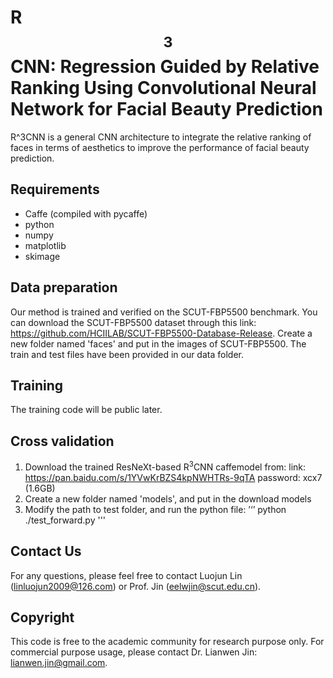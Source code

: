 # R$$^3$$CNN: Regression Guided by Relative Ranking Using Convolutional Neural Network for Facial Beauty Prediction

R^3CNN is a general CNN architecture to integrate the relative ranking of faces in terms of aesthetics to improve the performance of facial beauty prediction.

## Requirements
* Caffe (compiled with pycaffe)
* python
* numpy
* matplotlib
* skimage

## Data preparation
Our method is trained and verified on the SCUT-FBP5500 benchmark. You can download the SCUT-FBP5500 dataset through this link: https://github.com/HCIILAB/SCUT-FBP5500-Database-Release.
Create a new folder named 'faces' and put in the images of SCUT-FBP5500. The train and test files have been provided in our data folder.

## Training
The training code will be public later. 

## Cross validation
1. Download the trained ResNeXt-based R$^3$CNN caffemodel from:
link: https://pan.baidu.com/s/1YVwKrBZS4kpNWHTRs-9qTA  password: xcx7 (1.6GB)
2. Create a new folder named 'models', and put in the download models 
3. Modify the path to test folder, and run the python file:
’‘’ python ./test_forward.py '''

## Contact Us
For any questions, please feel free to contact Luojun Lin (linluojun2009@126.com) or Prof. Jin (eelwjin@scut.edu.cn).

## Copyright
This code is free to the academic community for research purpose only. For commercial purpose usage, please contact Dr. Lianwen Jin: lianwen.jin@gmail.com.

